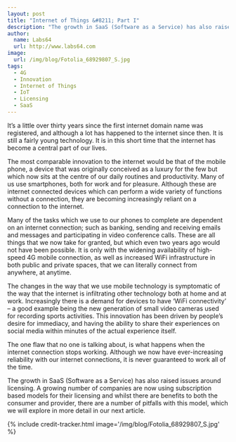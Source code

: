 ```yaml
---
layout: post
title: "Internet of Things &#8211; Part I"
description: "The growth in SaaS (Software as a Service) has also raised issues around licensing"
author:
  name: Labs64
  url: http://www.labs64.com
image:
  url: /img/blog/Fotolia_68929807_S.jpg
tags:
  - 4G
  - Innovation
  - Internet of Things
  - IoT
  - Licensing
  - SaaS
---
```


It’s a little over thirty years since the first internet domain name was registered, and although a lot has happened to the internet since then. It is still a fairly young technology. It is in this short time that the internet has become a central part of our lives.

The most comparable innovation to the internet would be that of the mobile phone, a device that was originally conceived as a luxury for the few but which now sits at the centre of our daily routines and productivity. Many of us use smartphones, both for work and for pleasure. Although these are internet connected devices which can perform a wide variety of functions without a connection, they are becoming increasingly reliant on a connection to the internet.

Many of the tasks which we use to our phones to complete are dependent on an internet connection; such as banking, sending and receiving emails and messages and participating in video conference calls. These are all things that we now take for granted, but which even two years ago would not have been possible. It is only with the widening availability of high-speed 4G mobile connection, as well as increased WiFi infrastructure in both public and private spaces, that we can literally connect from anywhere, at anytime.

The changes in the way that we use mobile technology is symptomatic of the way that the internet is infiltrating other technology both at home and at work. Increasingly there is a demand for devices to have ‘WiFi connectivity’ &#8211; a good example being the new generation of small video cameras used for recording sports activities. This innovation has been driven by people’s desire for immediacy, and having the ability to share their experiences on social media within minutes of the actual experience itself.

The one flaw that no one is talking about, is what happens when the internet connection stops working. Although we now have ever-increasing reliability with our internet connections, it is never guaranteed to work all of the time.

The growth in SaaS (Software as a Service) has also raised issues around licensing. A growing number of companies are now using subscription based models for their licensing and whilst there are benefits to both the consumer and provider, there are a number of pitfalls with this model, which we will explore in more detail in our next article.

{% include credit-tracker.html image='/img/blog/Fotolia_68929807_S.jpg' %}

